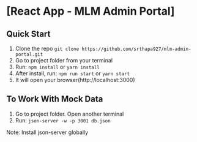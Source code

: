 # [React App - MLM Admin Portal]

## Quick Start

1.  Clone the repo `git clone https://github.com/srthapa927/mlm-admin-portal.git`
2.  Go to project folder from your terminal
3.  Run: `npm install` or `yarn install`
4.  After install, run: `npm run start` or `yarn start`
5.  It will open your browser(http://localhost:3000)

## To Work With Mock Data

1. Go to project folder. Open another terminal
2. Run: `json-server -w -p 3001 db.json`

Note: Install json-server globally

